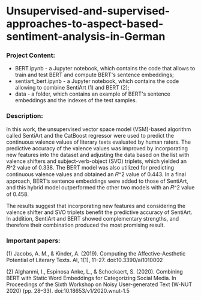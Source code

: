 # Unsupervised-and-supervised-approaches-to-aspect-based-sentiment-analysis-in-German

### Project Content:
 * BERT.ipynb - a Jupyter notebook, which contains the code that allows to train and test BERT and compute BERT's sentence embeddings;
 * sentiart_bert.ipynb - a Jupyter notebook, which contains the code allowing to combine SentiArt (1) and BERT (2);
 * data - a folder, which contains an example of BERT's sentence embeddings and the indexes of the test samples.

### Description:
  In this work, the unsupervised vector space model (VSM)-based algorithm called SentiArt and the CatBoost regressor were used to predict the continuous valence values of literary texts evaluated by human raters. The predictive accuracy of the valence values was improved by incorporating new features into the dataset and adjusting the data based on the list with valence shifters and subject-verb-object (SVO) triplets, which yielded an 𝑅^2 value of 0.338. The BERT model was also utilized for predicting continuous valence values and obtained an 𝑅^2 value of 0.443. In a final approach, BERT’s sentence embeddings were added to those of SentiArt, and this hybrid model outperformed the other two models with an 𝑅^2 value of 0.458.
  
  The results suggest that incorporating new features and considering the valence shifter and SVO triplets benefit the predictive accuracy of SentiArt. In addition, SentiArt and BERT showed complementary strengths, and therefore their combination produced the most promising result. 

### Important papers:

(1) Jacobs, A. M., & Kinder, A. (2019). Computing the Affective-Aesthetic Potential of Literary Texts. AI, 1(1), 11–27. doi:10.3390/ai1010002

(2) Alghanmi, I., Espinosa Anke, L., & Schockaert, S. (2020). Combining BERT with Static Word Embeddings for Categorizing Social Media. In Proceedings of the Sixth Workshop on Noisy User-generated Text (W-NUT 2020) (pp. 28–33). doi:10.18653/v1/2020.wnut-1.5
